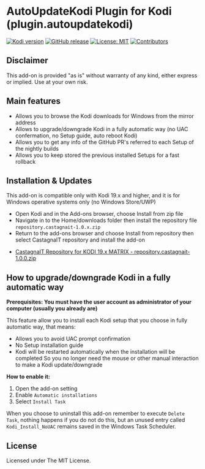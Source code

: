 # AutoUpdateKodi Plugin for Kodi (plugin.autoupdatekodi)

[![Kodi version](https://img.shields.io/badge/kodi%20versions-19-blue)](https://kodi.tv/)
[![GitHub release](https://img.shields.io/github/release/castagnait/plugin.autoupdatekodi.svg)](https://github.com/castagnait/plugin.autoupdatekodi/releases)
[![License: MIT](https://img.shields.io/badge/License-MIT-yellow.svg)](https://opensource.org/licenses/MIT)
[![Contributors](https://img.shields.io/github/contributors/castagnait/plugin.autoupdatekodi.svg)](https://github.com/castagnait/plugin.autoupdatekodi/graphs/contributors)

## Disclaimer

This add-on is provided "as is" without warranty of any kind, either express or implied. Use at your own risk.

## Main features

- Allows you to browse the Kodi downloads for Windows from the mirror address
- Allows to upgrade/downgrade Kodi in a fully automatic way (no UAC confermation, no Setup guide, auto reboot Kodi)
- Allows you to get any info of the GitHub PR's referred to each Setup of the nightly builds
- Allows you to keep stored the previous installed Setups for a fast rollback

## Installation & Updates

This add-on is compatible only with Kodi 19.x and higher,
and it is for Windows operative systems only (no Windows Store/UWP)

- Open Kodi and in the Add-ons browser, choose Install from zip file
- Navigate in to the Home/downloads folder then install the repository file `repository.castagnait-1.0.x.zip`
- Return to the add-ons browser and choose Install from repository then select CastagnaIT repository and install the add-on

* [CastagnaIT Repository for KODI 19.x MATRIX - repository.castagnait-1.0.0.zip](https://github.com/castagnait/repository.castagnait/raw/matrix/repository.castagnait-1.0.0.zip)

## How to upgrade/downgrade Kodi in a fully automatic way

**Prerequisites: You must have the user account as administrator of your computer (usually you already are)**

This feature allow you to install each Kodi setup that you choose in fully automatic way, that means:
- Allows you to avoid UAC prompt confirmation
- No Setup installation guide
- Kodi will be restarted automatically when the installation will be completed
So you no longer need the mouse or other manual interaction to make a Kodi update/downgrade

**How to enable it:**
1) Open the add-on setting
2) Enable `Automatic installations`
3) Select `Install Task`

When you choose to uninstall this add-on remember to execute `Delete Task`,
nothing happens if you do not do this, but an unused entry called `Kodi_Install_NoUAC` remains saved in the Windows Task Scheduler.

## License

Licensed under The MIT License.
